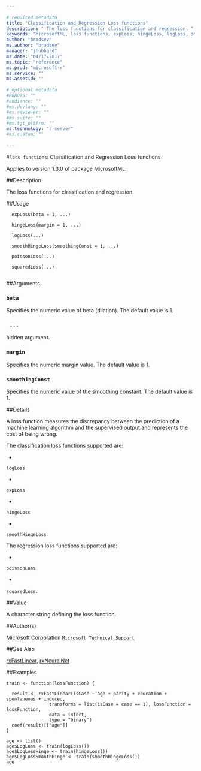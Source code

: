 ```yaml
--- 
 
# required metadata 
title: "Classification and Regression Loss functions" 
description: " The loss functions for classification and regression. " 
keywords: "MicrosoftML, loss functions, expLoss, hingeLoss, logLoss, smoothHingeLoss, poissonLoss, squaredLoss, loss" 
author: "bradsev"
ms.author: "bradsev" 
manager: "jhubbard" 
ms.date: "04/17/2017" 
ms.topic: "reference" 
ms.prod: "microsoft-r" 
ms.service: "" 
ms.assetid: "" 
 
# optional metadata 
#ROBOTS: "" 
#audience: "" 
#ms.devlang: "" 
#ms.reviewer: "" 
#ms.suite: "" 
#ms.tgt_pltfrm: "" 
ms.technology: "r-server" 
#ms.custom: "" 
 
--- 
```

 
 
 
 
#`loss functions`: Classification and Regression Loss functions

Applies to version 1.3.0 of package MicrosoftML.
 
##Description
 
The loss functions for classification and regression.
 
 
##Usage

```   
  expLoss(beta = 1, ...)
  
  hingeLoss(margin = 1, ...)
  
  logLoss(...)
  
  smoothHingeLoss(smoothingConst = 1, ...)
  
  poissonLoss(...)
  
  squaredLoss(...)
 
```
 
 ##Arguments

   
  
 ### `beta`
 Specifies the numeric value of beta (dilation). The default value  is 1. 
  
  
  
 ### ` ...`
 hidden argument. 
  
  
  
 ### `margin`
 Specifies the numeric margin value. The default value is 1. 
  
  
  
 ### `smoothingConst`
 Specifies the numeric value of the smoothing constant. The default value is 1. 
  
 
 
 ##Details
 
A loss function measures the discrepancy between the prediction
of a machine learning algorithm and the supervised output and represents the
cost of being wrong. 

The classification loss functions supported are:
  

* 
 `logLoss` 

* 
 `expLoss` 

* 
 `hingeLoss` 

* 
 `smoothHingeLoss`


The regression loss functions supported are:
  

* 
 `poissonLoss` 

* 
 `squaredLoss`.


 
 
 ##Value
 
A character string defining the loss function.
 
 ##Author(s)
 
Microsoft Corporation [`Microsoft Technical Support`](https://go.microsoft.com/fwlink/?LinkID=698556&clcid=0x409)

 
 
 ##See Also
 
[rxFastLinear](rxfastlinear.md), [rxNeuralNet](rxneuralnet.md)
   
 ##Examples

	train <- function(lossFunction) {
  
      result <- rxFastLinear(isCase ~ age + parity + education + spontaneous + induced,
                    transforms = list(isCase = case == 1), lossFunction = lossFunction,
                    data = infert,
                    type = "binary")
      coef(result)[["age"]]
	}
  
	age <- list()
	age$LogLoss <- train(logLoss())
	age$LogLossHinge <- train(hingeLoss())
	age$LogLossSmoothHinge <- train(smoothHingeLoss())
	age
 

 
 

